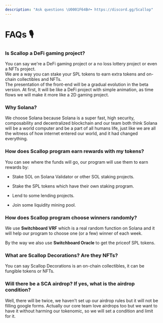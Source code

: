 ```yaml
---
description: "Ask questions \U0001F64B‍♂️➡ https://discord.gg/Scallop"
---
```


# FAQs 🎙

### Is Scallop a DeFi gaming project?

You can say we're a DeFi gaming project or a no loss lottery project or even a NFTs project.  
We are a way you can stake your SPL tokens to earn extra tokens and on-chain collectibles and NFTs.  
The presentation of the front-end will be a gradual evolution in the beta version. At first, It will be like a DeFi project with simple animation, as time flows we will make it more like a 2D gaming project.



### **Why Solana?**

We choose Solana because Solana is a super fast, high security, composability and decentralized blockchain and our team both think Solana will be a world computer and be a part of all humans life, just like we are all the witness of how internet entered our world, and it had changed everything. 



### How does Scallop program earn rewards with my tokens?

You can see where the funds will go, our program will use them to earn rewards by:

* Stake SOL on Solana Validator or other SOL staking projects.
* 
  Stake the SPL tokens which have their own staking program.

* 
  Lend to some lending projects.

* 
  Join some liquidity mining pool.

### 

### How does Scallop program choose winners randomly?

We use **Switchboard VRF** which is a real random function on Solana and it will help our program to choose one \(or a few\) winner of each week.

By the way we also use **Switchboard Oracle** to get the priceof SPL tokens.  


### What are Scallop Decorations? Are they NFTs?

You can say Scallop Decorations is an on-chain collectibles, it can be fungible tokens or NFTs.



### Will there be a SCA airdrop? If yes, what is the airdrop condition?

Well, there will be twice, we haven't set up our airdrop rules but it will not be filling google forms. Actually our core team love airdrops too but we want to have it without harming our tokenomic, so we will set a condition and limit for it.


